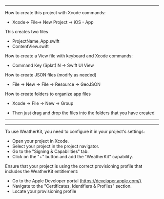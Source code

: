 


- - - -
How to create this project with Xcode commands:

* Xcode-> File-> New Project -> iOS - App

This creates two files

* ProjectName_App.swift
* ContentView.swift

How to create a View file with keyboard and Xcode commands:

* Command Key (Splat) N -> Swift UI View

How to create JSON files (modify as needed)

* File -> New -> File -> Resource -> GeoJSON

How to create folders to organize app files

* Xcode -> File -> New -> Group

* Then just drag and drop the files into the folders that you have created

- - - -

- - - - 

To use WeatherKit, you need to configure it in your project's settings:
* Open your project in Xcode.
* Select your project in the project navigator.
* Go to the "Signing & Capabilities" tab.
* Click on the "+" button and add the "WeatherKit" capability.

Ensure that your project is using the correct provisioning profile that includes the WeatherKit entitlement:
* Go to the Apple Developer portal (https://developer.apple.com/).
* Navigate to the "Certificates, Identifiers & Profiles" section.
* Locate your provisioning profile
